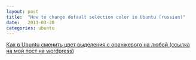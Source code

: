 ```yaml
---
layout: post
title:  "How to change default selection color in Ubuntu (russian)"
date:   2013-03-30
categories: ubuntu
---
```


[Как в Ubuntu сменить цвет выделения с оранжевого на любой (ссылка на мой пост на wordpress)][link_to_wordpress]

[link_to_wordpress]: http://wwju.wordpress.com/2013/03/30/%D0%BA%D0%B0%D0%BA-%D0%B2-ubuntu-%D1%81%D0%BC%D0%B5%D0%BD%D0%B8%D1%82%D1%8C-%D1%86%D0%B2%D0%B5%D1%82-%D0%B2%D1%8B%D0%B4%D0%B5%D0%BB%D0%B5%D0%BD%D0%B8%D1%8F-%D1%81-%D0%BE%D1%80%D0%B0%D0%BD%D0%B6%D0%B5/
